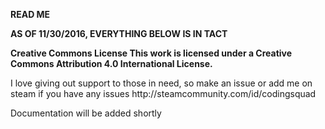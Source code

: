 <b>READ ME</b>

<b><p>AS OF 11/30/2016, EVERYTHING BELOW IS IN TACT</p></b>

<b>Creative Commons License
This work is licensed under a Creative Commons Attribution 4.0 International License.</b>

<p>I love giving out support to those in need, so make an issue or add me on steam if you have any issues http://steamcommunity.com/id/codingsquad</p>

<p>Documentation will be added shortly</p>
